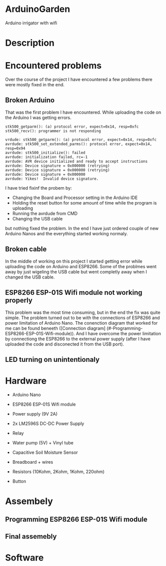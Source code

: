 # ArduinoGarden
Arduino irrigator with wifi

# Description

# Encountered problems
Over the course of the project I have encountered a few problems there were mostly fixed in the end.

## Broken Arduino
That was the first problem I have encountered. While uploading the code on the Arduino I was getting errors.

```
stk500_getparm(): (a) protocol error, expect=0x14, resp=0xfc
stk500_recv(): programmer is not responding

vrdude: stk500_getparm(): (a) protocol error, expect=0x14, resp=0xfc
avrdude: stk500_set_extended_parms(): protocol error, expect=0x14, resp=0x94
avrdude: stk500_initialize(): failed
avrdude: initialization failed, rc=-1
avrdude: AVR device initialized and ready to accept instructions
avrdude: Device signature = 0x000000 (retrying)
avrdude: Device signature = 0x000000 (retrying)
avrdude: Device signature = 0x000000
avrdude: Yikes!  Invalid device signature. 
```

I have tried fixinf the probem by:
- Changing the Board and Processor setting in the Arduino IDE
- Holding the reset button for some amount of time while the program is uploading
- Running the avrdude from CMD
- Changing the USB cable

but nothing fixed the problem. In the end I have just ordered couple of new Arduino Nanos and the everything started working normaly.

## Broken cable
In the middle of working on this project I started getting error while uploading the code on Arduino and ESP8266.
Some of the problmes went away by just wigeling the USB cable but went completly away when I changed the USB cable.

## ESP8266 ESP-01S Wifi module not working properly
This problem was the most time consuming, but in the end the fix was quite simple. The problem turned out to be with the connections of ESP8266 and power limitation of Arduino Nano.
The conenction diagram that worked for me can be found beneeth ([Connection diagram] (#-Programming-ESP8266-ESP-01S-Wifi-module)).
And I have overcome the power limitation by connectiong the ESP8266 to the external power supply (after I have uploaded the code and disconected it from the USB port).

## LED turning on unintentionaly


# Hardware
- Arduino Nano  
- ESP8266 ESP-01S Wifi module

- Power supply (9V 2A)
- 2x LM2596S DC-DC Power Supply
- Relay
- Water pump (5V) + Vinyl tube
- Capacitive Soil Moisture Sensor
- Breadboard + wires
- Resistors (10Kohm, 2Kohm, 1Kohm, 220ohm)
- Button


# Assembely
## Programming ESP8266 ESP-01S Wifi module


## Final assemebly


# Software
